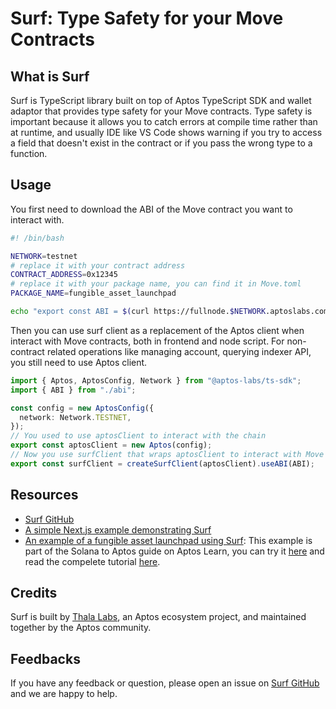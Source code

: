 # Surf: Type Safety for your Move Contracts

## What is Surf

Surf is TypeScript library built on top of Aptos TypeScript SDK and wallet adaptor that provides type safety for your Move contracts. Type safety is important because it allows you to catch errors at compile time rather than at runtime, and usually IDE like VS Code shows warning if you try to access a field that doesn't exist in the contract or if you pass the wrong type to a function.

## Usage

You first need to download the ABI of the Move contract you want to interact with. 

```bash gen_abi.sh
#! /bin/bash

NETWORK=testnet
# replace it with your contract address
CONTRACT_ADDRESS=0x12345
# replace it with your package name, you can find it in Move.toml
PACKAGE_NAME=fungible_asset_launchpad

echo "export const ABI = $(curl https://fullnode.$NETWORK.aptoslabs.com/v1/accounts/$CONTRACT_ADDRESS/module/$PACKAGE_NAME | sed -n 's/.*"abi":\({.*}\).*}$/\1/p') as const" > src/utils/abi.ts
```

Then you can use surf client as a replacement of the Aptos client when interact with Move contracts, both in frontend and node script. For non-contract related operations like managing account, querying indexer API, you still need to use Aptos client. 

```ts src/utils/aptos.ts
import { Aptos, AptosConfig, Network } from "@aptos-labs/ts-sdk";
import { ABI } from "./abi";

const config = new AptosConfig({
  network: Network.TESTNET,
});
// You used to use aptosClient to interact with the chain
export const aptosClient = new Aptos(config);
// Now you use surfClient that wraps aptosClient to interact with Move contracts
export const surfClient = createSurfClient(aptosClient).useABI(ABI);
```

## Resources
- [Surf GitHub](https://github.com/ThalaLabs/surf)
- [A simple Next.js example demonstrating Surf](https://github.com/ThalaLabs/surf/tree/main/example)
- [An example of a fungible asset launchpad using Surf](https://github.com/aptos-labs/move-by-examples/tree/main/fungible-asset-launchpad): This example is part of the Solana to Aptos guide on Aptos Learn, you can try it [here](https://fungible-asset-launchpad.vercel.app/) and read the compelete tutorial [here](https://staging.learn.aptoslabs.com/example/solana-to-aptos-2/fa-launchpad/demo).

## Credits

Surf is built by [Thala Labs](https://thala.fi/), an Aptos ecosystem project, and maintained together by the Aptos community. 

## Feedbacks

If you have any feedback or question, please open an issue on [Surf GitHub](https://github.com/ThalaLabs/surf/issues) and we are happy to help.
